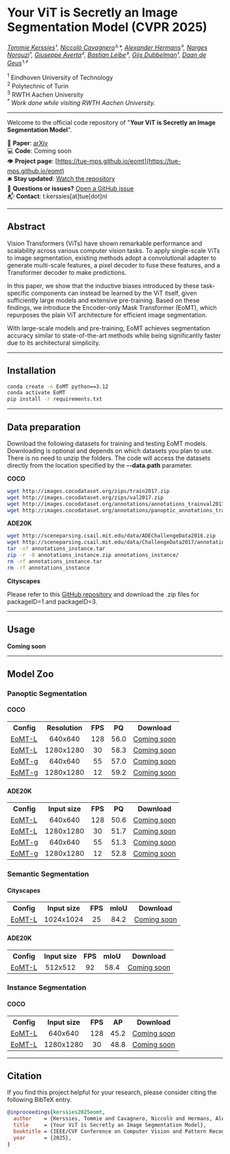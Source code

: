 # Your ViT is Secretly an Image Segmentation Model (CVPR 2025)

*[Tommie Kerssies](https://tommiekerssies.com)¹, [Niccolò Cavagnero](https://scholar.google.com/citations?user=Pr4XHRAAAAAJ)²<sup>,</sup>\*, [Alexander Hermans](https://scholar.google.de/citations?user=V0iMeYsAAAAJ)³, [Narges Norouzi](https://scholar.google.com/citations?user=q7sm490AAAAJ)¹, [Giuseppe Averta](https://www.giuseppeaverta.me/)², [Bastian Leibe](https://scholar.google.com/citations?user=ZcULDB0AAAAJ)³, [Gijs Dubbelman](https://scholar.google.nl/citations?user=wy57br8AAAAJ)¹, [Daan de Geus](https://ddegeus.github.io)¹<sup>,</sup>³*

<sup>1</sup> Eindhoven University of Technology  
<sup>2</sup> Polytechnic of Turin  
<sup>3</sup> RWTH Aachen University  
<sup>\*</sup> _Work done while visiting RWTH Aachen University._


---
Welcome to the official code repository of "**Your ViT is Secretly an Image Segmentation Model**".

📄 **Paper**: [arXiv](https://arxiv.org/abs/2503.19108)  
💻 **Code**: Coming soon  
👁️ **Project page**: [https://tue-mps.github.io/eomt](https://tue-mps.github.io/eomt)  
🛎️ **Stay updated**: [Watch the repository](https://github.com/tue-mps/eomt/subscription)  
🐞 **Questions or issues?** [Open a GitHub issue](https://github.com/tue-mps/eomt/issues)  
📬 **Contact**: t.kerssies[at]tue[dot]nl

---
## Abstract

Vision Transformers (ViTs) have shown remarkable performance and scalability across various computer vision tasks. To apply single-scale ViTs to image segmentation, existing methods adopt a convolutional adapter to generate multi-scale features, a pixel decoder to fuse these features, and a Transformer decoder to make predictions.

In this paper, we show that the inductive biases introduced by these task-specific components can instead be learned by the ViT itself, given sufficiently large models and extensive pre-training. Based on these findings, we introduce the Encoder-only Mask Transformer (EoMT), which repurposes the plain ViT architecture for efficient image segmentation.

With large-scale models and pre-training, EoMT achieves segmentation accuracy similar to state-of-the-art methods while being significantly faster due to its architectural simplicity.

---

## Installation

```bash
conda create -n EoMT python==3.12
conda activate EoMT
pip install -r requirements.txt
```

---

## Data preparation

Download the following datasets for training and testing EoMT models. Downloading is optional and depends on which datasets you plan to use. There is no need to unzip the folders. The code will access the datasets directly from the location specified by the **--data.path** parameter.

**COCO**
```bash
wget http://images.cocodataset.org/zips/train2017.zip
wget http://images.cocodataset.org/zips/val2017.zip
wget http://images.cocodataset.org/annotations/annotations_trainval2017.zip
wget http://images.cocodataset.org/annotations/panoptic_annotations_trainval2017.zip
```

**ADE20K**
```bash
wget http://sceneparsing.csail.mit.edu/data/ADEChallengeData2016.zip
wget http://sceneparsing.csail.mit.edu/data/ChallengeData2017/annotations_instance.tar
tar -xf annotations_instance.tar
zip -r -0 annotations_instance.zip annotations_instance/
rm -rf annotations_instance.tar
rm -rf annotations_instance
```

**Cityscapes**

Please refer to this [GitHub repository](https://github.com/cemsaz/city-scapes-script) and download the .zip files for packageID=1 and packageID=3.

---

## Usage

**Coming soon**

---

## Model Zoo

### Panoptic Segmentation

#### COCO

<table><tbody>
<!-- START TABLE -->
<!-- TABLE HEADER -->
<th valign="bottom">Config</th>
<th valign="bottom">Resolution</th>
<th valign="bottom">FPS</th>
<th valign="bottom">PQ</th>
<th valign="bottom">Download</th>
<!-- TABLE BODY -->
<!-- ROW: EoMT-L 640x640 -->
<tr><td align="left"><a href="#">EoMT-L</a></td>
<td align="center">640x640</td>
<td align="center">128</td>
<td align="center">56.0</td>
<td align="center"><a href="#">Coming soon</a></td>
</tr>
<!-- ROW: EoMT-L 1280x1280 -->
<tr><td align="left"><a href="#">EoMT-L</a></td>
<td align="center">1280x1280</td>
<td align="center">30</td>
<td align="center">58.3</td>
<td align="center"><a href="#">Coming soon</a></td>
</tr>
<!-- ROW: EoMT-g 640x640 -->
<tr><td align="left"><a href="#">EoMT-g</a></td>
<td align="center">640x640</td>
<td align="center">55</td>
<td align="center">57.0</td>
<td align="center"><a href="#">Coming soon</a></td>
</tr>
<!-- ROW: EoMT-g 1280x1280 -->
<tr><td align="left"><a href="#">EoMT-g</a></td>
<td align="center">1280x1280</td>
<td align="center">12</td>
<td align="center">59.2</td>
<td align="center"><a href="#">Coming soon</a></td>
</tr>
</tbody></table>

#### ADE20K

<table><tbody>
<!-- START TABLE -->
<!-- TABLE HEADER -->
<th valign="bottom">Config</th>
<th valign="bottom">Input size</th>
<th valign="bottom">FPS</th>
<th valign="bottom">PQ</th>
<th valign="bottom">Download</th>
<!-- TABLE BODY -->
<!-- ROW: EoMT-L 640x640 -->
<tr><td align="left"><a href="#">EoMT-L</a></td>
<td align="center">640x640</td>
<td align="center">128</td>
<td align="center">50.6</td>
<td align="center"><a href="#">Coming soon</a></td>
</tr>
<!-- ROW: EoMT-L 1280x1280 -->
<tr><td align="left"><a href="#">EoMT-L</a></td>
<td align="center">1280x1280</td>
<td align="center">30</td>
<td align="center">51.7</td>
<td align="center"><a href="#">Coming soon</a></td>
</tr>
<!-- ROW: EoMT-g 640x640 -->
<tr><td align="left"><a href="#">EoMT-g</a></td>
<td align="center">640x640</td>
<td align="center">55</td>
<td align="center">51.3</td>
<td align="center"><a href="#">Coming soon</a></td>
</tr>
<!-- ROW: EoMT-g 1280x1280 -->
<tr><td align="left"><a href="#">EoMT-g</a></td>
<td align="center">1280x1280</td>
<td align="center">12</td>
<td align="center">52.8</td>
<td align="center"><a href="#">Coming soon</a></td>
</tr>
</tbody></table>

### Semantic Segmentation

#### Cityscapes

<table><tbody>
<!-- START TABLE -->
<!-- TABLE HEADER -->
<th valign="bottom">Config</th>
<th valign="bottom">Input size</th>
<th valign="bottom">FPS</th>
<th valign="bottom">mIoU</th>
<th valign="bottom">Download</th>
<!-- TABLE BODY -->
<!-- ROW: EoMT-L 1024x1024 -->
<tr><td align="left"><a href="#">EoMT-L</a></td>
<td align="center">1024x1024</td>
<td align="center">25</td>
<td align="center">84.2</td>
<td align="center"><a href="#">Coming soon</a></td>
</tr>
</tbody></table>

#### ADE20K

<table><tbody>
<!-- START TABLE -->
<!-- TABLE HEADER -->
<th valign="bottom">Config</th>
<th valign="bottom">Input size</th>
<th valign="bottom">FPS</th>
<th valign="bottom">mIoU</th>
<th valign="bottom">Download</th>
<!-- TABLE BODY -->
<!-- ROW: EoMT-L 512x512 -->
<tr><td align="left"><a href="#">EoMT-L</a></td>
<td align="center">512x512</td>
<td align="center">92</td>
<td align="center">58.4</td>
<td align="center"><a href="#">Coming soon</a></td>
</tr>
</tbody></table>

### Instance Segmentation

#### COCO

<table><tbody>
<!-- START TABLE -->
<!-- TABLE HEADER -->
<th valign="bottom">Config</th>
<th valign="bottom">Input size</th>
<th valign="bottom">FPS</th>
<th valign="bottom">AP</th>
<th valign="bottom">Download</th>
<!-- TABLE BODY -->
<!-- ROW: EoMT-L 640x640 -->
<tr><td align="left"><a href="#">EoMT-L</a></td>
<td align="center">640x640</td>
<td align="center">128</td>
<td align="center">45.2</td>
<td align="center"><a href="#">Coming soon</a></td>
</tr>
<!-- ROW: EoMT-L 1280x1280 -->
<tr><td align="left"><a href="#">EoMT-L</a></td>
<td align="center">1280x1280</td>
<td align="center">30</td>
<td align="center">48.8</td>
<td align="center"><a href="#">Coming soon</a></td>
</tr>
</tbody></table>


---

## Citation
If you find this project helpful for your research, please consider citing the following BibTeX entry.

```BibTeX
@inproceedings{kerssies2025eomt,
  author    = {Kerssies, Tommie and Cavagnero, Niccolò and Hermans, Alexander and Norouzi, Narges and Averta, Giuseppe and Leibe, Bastian and Dubbelman, Gijs and de Geus, Daan},
  title     = {Your ViT is Secretly an Image Segmentation Model},
  booktitle = {IEEE/CVF Conference on Computer Vision and Pattern Recognition (CVPR)},
  year      = {2025},
}
```
